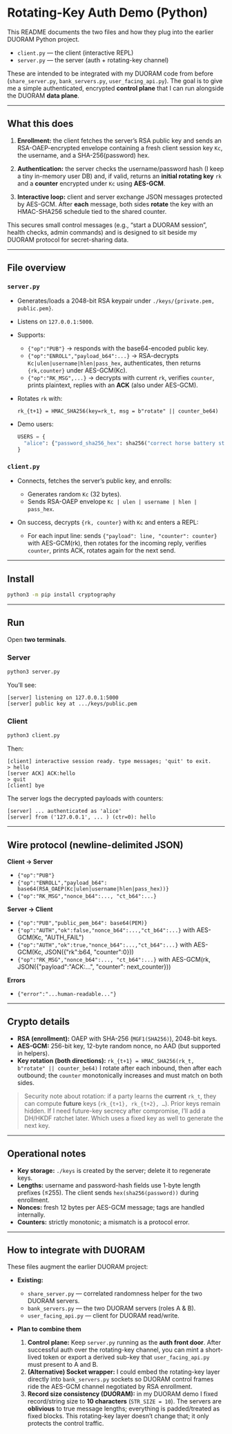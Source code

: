 # Rotating-Key Auth Demo (Python)

This README documents the two files and how they plug into the earlier DUORAM Python project.

* `client.py` — the client (interactive REPL)
* `server.py` — the server (auth + rotating-key channel)

These are intended to be integrated with my DUORAM code from before (`share_server.py`, `bank_servers.py`, `user_facing_api.py`). The goal is to give me a simple authenticated, encrypted **control plane** that I can run alongside the DUORAM **data plane**.

---

## What this does

1. **Enrollment:** the client fetches the server’s RSA public key and sends an RSA-OAEP-encrypted envelope containing a fresh client session key `Kc`, the username, and a SHA-256(password) hex.

2. **Authentication:** the server checks the username/password hash (I keep a tiny in-memory user DB) and, if valid, returns an **initial rotating key** `rk` and a **counter** encrypted under `Kc` using **AES-GCM**.

3. **Interactive loop:** client and server exchange JSON messages protected by AES-GCM. After **each** message, both sides **rotate** the key with an HMAC-SHA256 schedule tied to the shared counter.

This secures small control messages (e.g., “start a DUORAM session”, health checks, admin commands) and is designed to sit beside my DUORAM protocol for secret-sharing data.

---

## File overview

### `server.py`

* Generates/loads a 2048-bit RSA keypair under `./keys/{private.pem, public.pem}`.
* Listens on `127.0.0.1:5000`.
* Supports:

  * `{"op":"PUB"}` → responds with the base64-encoded public key.
  * `{"op":"ENROLL","payload_b64":...}` → RSA-decrypts `Kc|ulen|username|hlen|pass_hex`, authenticates, then returns `{rk,counter}` under AES-GCM(Kc).
  * `{"op":"RK_MSG",...}` → decrypts with current `rk`, verifies `counter`, prints plaintext, replies with an **ACK** (also under AES-GCM).
* Rotates `rk` with:

  ```
  rk_{t+1} = HMAC_SHA256(key=rk_t, msg = b"rotate" || counter_be64)
  ```
* Demo users:

  ```python
  USERS = {
    "alice": {"password_sha256_hex": sha256("correct horse battery staple")}
  }
  ```

### `client.py`

* Connects, fetches the server’s public key, and enrolls:

  * Generates random `Kc` (32 bytes).
  * Sends RSA-OAEP envelope `Kc | ulen | username | hlen | pass_hex`.
* On success, decrypts `{rk, counter}` with `Kc` and enters a REPL:

  * For each input line: sends `{"payload": line, "counter": counter}` with AES-GCM(rk), then rotates for the incoming reply, verifies `counter`, prints ACK, rotates again for the next send.

---

## Install

```bash
python3 -m pip install cryptography
```

---

## Run

Open **two terminals**.

### Server

```bash
python3 server.py
```

You’ll see:

```
[server] listening on 127.0.0.1:5000
[server] public key at .../keys/public.pem
```

### Client

```bash
python3 client.py
```

Then:

```
[client] interactive session ready. type messages; 'quit' to exit.
> hello
[server ACK] ACK:hello
> quit
[client] bye
```

The server logs the decrypted payloads with counters:

```
[server] ... authenticated as 'alice'
[server] from ('127.0.0.1', ... ) (ctr=0): hello
```

---

## Wire protocol (newline-delimited JSON)

**Client → Server**

* `{"op":"PUB"}`
* `{"op":"ENROLL","payload_b64": base64(RSA_OAEP(Kc|ulen|username|hlen|pass_hex))}`
* `{"op":"RK_MSG","nonce_b64":..., "ct_b64":...}`

**Server → Client**

* `{"op":"PUB","public_pem_b64": base64(PEM)}`
* `{"op":"AUTH","ok":false,"nonce_b64":...,"ct_b64":...}` with AES-GCM(Kc, "AUTH_FAIL")
* `{"op":"AUTH","ok":true,"nonce_b64":...,"ct_b64":...}` with AES-GCM(Kc, JSON({"rk":b64, "counter":0}))
* `{"op":"RK_MSG","nonce_b64":..., "ct_b64":...}` with AES-GCM(rk, JSON({"payload":"ACK:...", "counter": next_counter}))

**Errors**

* `{"error":"...human-readable..."}`

---

## Crypto details

* **RSA (enrollment):** OAEP with SHA-256 (`MGF1(SHA256)`), 2048-bit keys.
* **AES-GCM:** 256-bit key, 12-byte random nonce, no AAD (but supported in helpers).
* **Key rotation (both directions):**
  `rk_{t+1} = HMAC_SHA256(rk_t, b"rotate" || counter_be64)`
  I rotate after each inbound, then after each outbound; the `counter` monotonically increases and must match on both sides.

> Security note about rotation: if a party learns the **current** `rk_t`, they can compute **future** keys (`rk_{t+1}, rk_{t+2}, …`). Prior keys remain hidden. If I need future-key secrecy after compromise, I’ll add a DH/HKDF ratchet later. Which uses a fixed key as well to generate the next key.

---

## Operational notes

* **Key storage:** `./keys` is created by the server; delete it to regenerate keys.
* **Lengths:** username and password-hash fields use 1-byte length prefixes (≤255). The client sends `hex(sha256(password))` during enrollment.
* **Nonces:** fresh 12 bytes per AES-GCM message; tags are handled internally.
* **Counters:** strictly monotonic; a mismatch is a protocol error.

---

## How to integrate with DUORAM

These files augment the earlier DUORAM project:

* **Existing:**

  * `share_server.py` — correlated randomness helper for the two DUORAM servers.
  * `bank_servers.py` — the two DUORAM servers (roles A & B).
  * `user_facing_api.py` — client for DUORAM read/write.

* **Plan to combine them**

  1. **Control plane:** Keep `server.py` running as the **auth front door**. After successful auth over the rotating-key channel, you can mint a short-lived token or export a derived sub-key that `user_facing_api.py` must present to A and B.
  2. **(Alternative) Socket wrapper:** I could embed the rotating-key layer directly into `bank_servers.py` sockets so DUORAM control frames ride the AES-GCM channel negotiated by RSA enrollment.
  3. **Record size consistency (DUORAM):** in my DUORAM demo I fixed record/string size to **10 characters** (`STR_SIZE = 10`). The servers are **oblivious** to true message lengths; everything is padded/treated as fixed blocks. This rotating-key layer doesn’t change that; it only protects the control traffic.